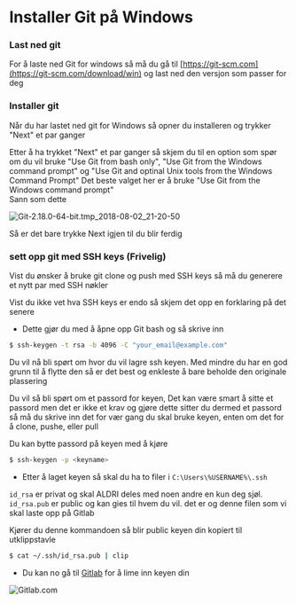 # Installer Git på Windows


### Last ned git

For å laste ned Git for windows så må du gå til [https://git-scm.com](https://git-scm.com/download/win) og last ned den versjon som passer for deg


### Installer git
Når du har lastet ned git for Windows så opner du installeren og trykker "Next" et par ganger 

Etter å ha trykket "Next" et par ganger så skjem du til en option som spør om du vil bruke "Use Git from bash only", "Use Git from the Windows command prompt" og "Use Git and optinal Unix tools from the Windows Command Prompt"
Det beste valget her er å bruke "Use Git from the Windows command prompt" <br />
Sann som dette

 ![Git-2.18.0-64-bit.tmp_2018-08-02_21-20-50](/uploads/a96b686654c331e6035ee84a8fedf37b/Git-2.18.0-64-bit.tmp_2018-08-02_21-20-50.png)

Så er det bare trykke Next igjen til du blir ferdig

### sett opp git med SSH keys (Frivelig)

Vist du ønsker å bruke git clone og push med SSH keys så må du
generere et nytt par med SSH nøkler <br />


Vist du ikke vet hva SSH keys er endo så skjem det opp en forklaring på det senere

* Dette gjør du med å åpne opp Git bash og så skrive inn

```sh
$ ssh-keygen -t rsa -b 4096 -C "your_email@example.com"
```
Du vil nå bli spørt om hvor du vil lagre ssh keyen. 
Med mindre du har en god grunn til å flytte den så er det best og enkleste å bare beholde den originale plassering

Du vil så bli spørt om et passord for keyen, Det kan være smart å sitte et passord men det er ikke et krav og gjøre dette
sitter du dermed et passord så må du skrive inn det for vær gang du skal bruke keyen, enten om det for å clone, pushe, eller pull

Du kan bytte passord på keyen med å kjøre
```sh
$ ssh-keygen -p <keyname>
```

* Etter å laget keyen så skal du ha to filer i `C:\Users\%USERNAME%\.ssh`

`id_rsa` er privat og skal ALDRI deles med noen andre en kun deg sjøl.
`id_rsa.pub` er public og kan gies til hvem du vil.
det er og denne filen som vi skal laste opp på Gitlab

Kjører du denne kommandoen så blir public keyen din kopiert til utklippstavle 
```sh
$ cat ~/.ssh/id_rsa.pub | clip
```

* Du kan no gå til [Gitlab](https://git.errorsparty.no/profile/keys) for å lime inn keyen din

![Gitlab.com](/uploads/570954126c2ea8a33ee9993cd382735c/firefox_2018-08-02_22-11-49.png)


